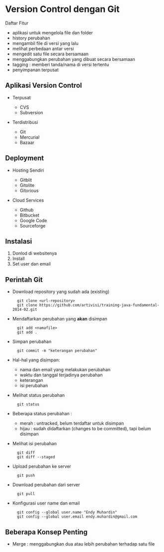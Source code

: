 # Version Control dengan Git #

Daftar Fitur

* aplikasi untuk mengelola file dan folder
* history perubahan
* mengambil file di versi yang lalu
* melihat perbedaan antar versi
* mengedit satu file secara bersamaan
* menggabungkan perubahan yang dibuat secara bersamaan
* tagging : memberi tanda/nama di versi tertentu
* penyimpanan terpusat

## Aplikasi Version Control ##

* Terpusat

    - CVS
    - Subversion

* Terdistribusi

    - Git
    - Mercurial
    - Bazaar

## Deployment ##

* Hosting Sendiri

    - Gitblit
    - Gitolite
    - Gitorious

* Cloud Services

    - Github
    - Bitbucket
    - Google Code
    - Sourceforge

## Instalasi ##

1. Donlod di websitenya
2. Install
3. Set user dan email

## Perintah Git ##

* Download repository yang sudah ada (existing)

        git clone <url-repository>
        git clone https://github.com/artivisi/training-java-fundamental-2014-02.git

* Mendaftarkan perubahan yang **akan** disimpan

        git add <namafile>
        git add .

* Simpan perubahan

        git commit -m "keterangan perubahan"

* Hal-hal yang disimpan:

    - nama dan email yang melakukan perubahan
    - waktu dan tanggal terjadinya perubahan
    - keterangan
    - isi perubahan

* Melihat status perubahan

        git status

* Beberapa status perubahan :

    - merah : untracked, belum terdaftar untuk disimpan
    - hijau : sudah didaftarkan (changes to be committed), tapi belum disimpan

* Melihat isi perubahan

        git diff
        git diff --staged

* Upload perubahan ke server

        git push

* Download perubahan dari server

        git pull
        
* Konfigurasi user name dan email

        git config --global user.name "Endy Muhardin"
        git config --global user.email endy.muhardin@gmail.com

## Beberapa Konsep Penting ##

* Merge : menggabungkan dua atau lebih perubahan terhadap satu file
